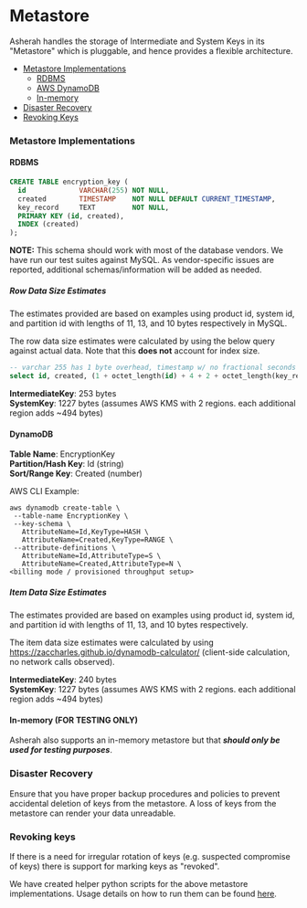 # Metastore
Asherah handles the storage of Intermediate and System Keys in its "Metastore" which is pluggable, and hence provides a flexible architecture.

* [Metastore Implementations](#metastore-implementations)
  * [RDBMS](#rdbms)
  * [AWS DynamoDB](#dynamodb)
  * [In-memory](#in-memory)
* [Disaster Recovery](#disaster-recovery)
* [Revoking Keys](#revoking-keys)

### Metastore Implementations

#### RDBMS
``` sql
CREATE TABLE encryption_key (
  id             VARCHAR(255) NOT NULL,
  created        TIMESTAMP    NOT NULL DEFAULT CURRENT_TIMESTAMP,
  key_record     TEXT         NOT NULL,
  PRIMARY KEY (id, created),
  INDEX (created)
);
```
**NOTE:** This schema should work with most of the database vendors. We have run our test suites against MySQL. As vendor-specific issues are reported, additional schemas/information will be added as needed.

##### Row Data Size Estimates
The estimates provided are based on examples using product id, system id, and partition id with lengths of 11, 13, and 10 bytes respectively in MySQL.

The row data size estimates were calculated by using the below query against actual data. Note that this **does not** account for index size.

``` sql
-- varchar 255 has 1 byte overhead, timestamp w/ no fractional seconds uses 4 bytes, and text has 2 bytes overhead
select id, created, (1 + octet_length(id) + 4 + 2 + octet_length(key_record)) as row_data_size from encryption_key;
```

**IntermediateKey**: 253 bytes  
**SystemKey**: 1227 bytes (assumes AWS KMS with 2 regions. each additional region adds ~494 bytes)


#### DynamoDB

**Table Name**: EncryptionKey  
**Partition/Hash Key**: Id (string)  
**Sort/Range Key**: Created (number)

AWS CLI Example:

``` console
aws dynamodb create-table \
 --table-name EncryptionKey \
 --key-schema \
   AttributeName=Id,KeyType=HASH \
   AttributeName=Created,KeyType=RANGE \
 --attribute-definitions \
   AttributeName=Id,AttributeType=S \
   AttributeName=Created,AttributeType=N \
<billing mode / provisioned throughput setup>
```

##### Item Data Size Estimates
The estimates provided are based on examples using product id, system id, and partition id with lengths of 11, 13, and 10 bytes respectively.

The item data size estimates were calculated by using https://zaccharles.github.io/dynamodb-calculator/ (client-side calculation, no network calls observed).

**IntermediateKey**: 240 bytes  
**SystemKey**: 1227 bytes (assumes AWS KMS with 2 regions. each additional region adds ~494 bytes)

#### In-memory (FOR TESTING ONLY)
Asherah also supports an in-memory metastore but that ***should only be used for testing purposes***.

### Disaster Recovery

Ensure that you have proper backup procedures and policies to prevent accidental deletion of keys from the metastore. A loss of keys from the metastore can render your data unreadable.

### Revoking keys

If there is a need for irregular rotation of keys (e.g. suspected compromise of keys) there is support for marking keys as "revoked".

We have created helper python scripts for the above metastore implementations. Usage details on how to run them can be found [here](https://github.com/godaddy/asherah/scripts).
